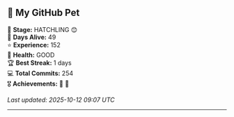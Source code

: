 ## 🐾 My GitHub Pet

🐣 **Stage:** HATCHLING 😊  
📅 **Days Alive:** 49  
⭐ **Experience:** 152  
💓 **Health:** GOOD  
🏆 **Best Streak:** 1 days  
💻 **Total Commits:** 254  
🎖️ **Achievements:** 🐣 🔄  

*Last updated: 2025-10-12 09:07 UTC*

---
